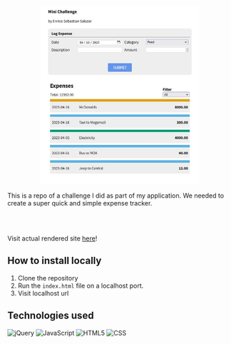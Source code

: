 <p align="center">
    <img src="./readme-images/overview.jpg" height="400"/>
</p>

This is a repo of a challenge I did as part of my application. We needed to create a super quick and simple expense tracker.

<br/><br/>

Visit actual rendered site [here](https://enricosebastian.github.io/expense-tracker-challenge/)!

## How to install locally
1. Clone the repository
1. Run the `index.html` file on a localhost port.
1. Visit localhost url 

## Technologies used
[comment]: <this was taken from: https://home.aveek.io/GitHub-Profile-Badges/>
![jQuery](https://img.shields.io/badge/jQuery-0769AD.svg?style=for-the-badge&logo=jQuery&logoColor=white)
![JavaScript](https://img.shields.io/badge/JavaScript-F7DF1E.svg?style=for-the-badge&logo=JavaScript&logoColor=black)
![HTML5](https://img.shields.io/badge/HTML5-E34F26.svg?style=for-the-badge&logo=HTML5&logoColor=white)
![CSS](https://img.shields.io/badge/CSS3-1572B6.svg?style=for-the-badge&logo=CSS3&logoColor=white)